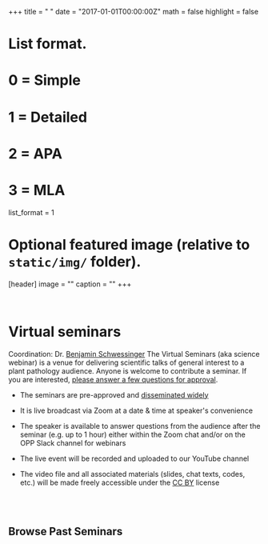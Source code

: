 +++
title = " "
date = "2017-01-01T00:00:00Z"
math = false
highlight = false

# List format.
#   0 = Simple
#   1 = Detailed
#   2 = APA
#   3 = MLA
list_format = 1

# Optional featured image (relative to `static/img/` folder).
[header]
image = ""
caption = ""
+++

<br>
<h1> Virtual seminars</h1>


Coordination: Dr. [Benjamin Schwessinger](https://twitter.com/schwessinger) 
The Virtual Seminars (aka science webinar) is a venue for delivering scientific talks of general interest to a plant pathology audience.
Anyone is welcome to contribute a seminar. If you are interested, [please answer a few questions for approval](https://docs.google.com/forms/d/e/1FAIpQLSdCBzRJRzSVnx4J-sIaeAfpQvbSGHCjyINnIT-tqOKLk3wPQA/viewform?usp=send_form).

- The seminars are pre-approved and [disseminated widely](https://twitter.com/OpenPlantPath)

- It is live broadcast via Zoom at a date & time at speaker's convenience 

- The speaker is available to answer questions from the audience after the seminar (e.g. up to 1 hour) either within the Zoom chat and/or on the OPP Slack channel for webinars

- The live event will be recorded and uploaded to our YouTube channel

- The video file and all associated materials (slides, chat texts, codes, etc.) will be made freely accessible under the [CC BY](https://creativecommons.org/licenses/) license
<br>


<br>
<h2>Browse Past Seminars</h2>
